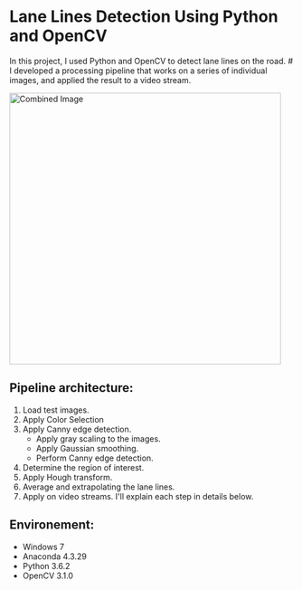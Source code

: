# **Lane Lines Detection Using Python and OpenCV** 
In this project, I used Python and OpenCV to detect lane lines on the road. # I developed a processing pipeline that works on a series of individual images, and applied the result to a video stream.

<img src="examples/laneLines_thirdPass.jpg" width="480" alt="Combined Image" />

Pipeline architecture:
---
1. Load test images.
2. Apply Color Selection
3. Apply Canny edge detection.
   - Apply gray scaling to the images.
   - Apply Gaussian smoothing.
   - Perform Canny edge detection.
4. Determine the region of interest.
5. Apply Hough transform.
6. Average and extrapolating the lane lines.
7. Apply on video streams.
I'll explain each step in details below.

Environement:
---
- Windows 7
- Anaconda 4.3.29
- Python 3.6.2
- OpenCV 3.1.0

